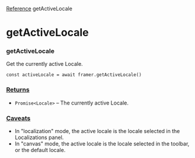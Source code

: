 [Reference](https://www.framer.com/developers/reference)
getActiveLocale
# getActiveLocale
### getActiveLocale
Get the currently active Locale.
```
const activeLocale = await framer.getActiveLocale()
```

### [Returns](https://www.framer.com/developers/reference/plugins-get-active-locale#returns)
  * `Promise<Locale>` – The currently active Locale.


### [Caveats](https://www.framer.com/developers/reference/plugins-get-active-locale#caveats)
  * In "localization" mode, the active locale is the locale selected in the Localizations panel.
  * In "canvas" mode, the active locale is the locale selected in the toolbar, or the default locale.



